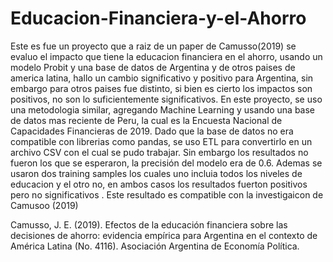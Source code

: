 # Educacion-Financiera-y-el-Ahorro
Este es fue un proyecto que a raiz de un paper de Camusso(2019) se evaluo el impacto que tiene la educacion financiera en el ahorro, usando un modelo Probit y una base de datos de Argentina y de otros paises de america latina, hallo un cambio significativo y positivo para Argentina, sin embargo para otros paises fue distinto, si bien es cierto los impactos son positivos, no son lo suficientemente significativos. 
En este proyecto, se uso una metodologia similar, agregando Machine Learning y usando una base de datos mas reciente de Peru, la cual es la Encuesta Nacional de Capacidades Financieras de 2019. Dado que la base de datos no era compatible con librerias como pandas, se uso ETL para convertirlo en un archivo CSV con el cual se pudo trabajar. Sin embargo los resultados no fueron los que se esperaron, la precisión del modelo era de 0.6. Ademas se usaron dos training samples los cuales uno incluia todos los niveles de educacion y el otro no, en ambos casos los resultados fuerton positivos pero no significativos . Este resultado es compatible con la investigaicon de Camusoo (2019)

Camusso, J. E. (2019). Efectos de la educación financiera sobre las decisiones de ahorro: evidencia empírica para Argentina en el contexto de América Latina (No. 4116). Asociación Argentina de Economía Política.
